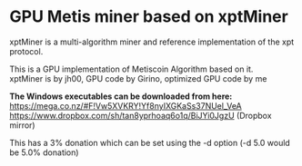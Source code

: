 GPU Metis miner based on xptMiner
========

xptMiner is a multi-algorithm miner and reference implementation of the xpt protocol.

This is a GPU implementation of Metiscoin Algorithm based on it.  
xptMiner is by jh00, GPU code by Girino, optimized GPU code by me

**The Windows executables can be downloaded from here:**  
https://mega.co.nz/#F!Vw5XVKRY!Yf8nyIXGKaSs37NUel_VeA  
https://www.dropbox.com/sh/tan8yprhoaq6o1q/BiJYi0JgzU (Dropbox mirror)

This has a 3% donation which can be set using the -d option (-d 5.0 would be 5.0% donation)
